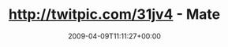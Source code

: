 ---
retweeted: false
source: <a href="http://twitter.com" rel="nofollow">Twitter Web Client</a>
entities:
  hashtags: []
  symbols: []
  user_mentions:
  - name: Harald Kirschner
    screen_name: digitarald
    indices:
    - '41'
    - '52'
    id_str: '14524462'
    id: '14524462'
  urls: []
display_text_range:
- '0'
- '69'
favorite_count: '0'
id_str: '1482813025'
truncated: false
retweet_count: '0'
id: '1482813025'
created_at: Thu Apr 09 11:11:27 +0000 2009
favorited: false
full_text: http://twitpic.com/31jv4 - Mate-Post von [@digitarald](https://twitter.com/digitarald)
  angekommen! Yay!
lang: de
tags:
- pesos:twitter
date: '2009-04-09T11:11:27+00:00'
src: https://twitter.com/bascht/status/1482813025
original_url: https://twitter.com/bascht/status/1482813025
type: twitter_tweet
text: http://twitpic.com/31jv4 - Mate-Post von [@digitarald](https://twitter.com/digitarald)
  angekommen! Yay!
title: http://twitpic.com/31jv4 - Mate

---